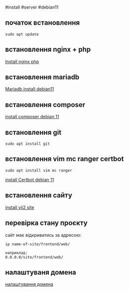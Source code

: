 #install #server #debian11

## початок встановлення
```
sudo apt update
```

## встановлення nginx + php
[Install nginx php](install_nginx_php_debian_11.md)

## встановлення mariadb
[Mariadb install debian11](install_mariadb_debian11.md)
## встановлення composer 
 
 [install composer debian 11](install_composer_debain_11.md)

## встановлення  git 
```
sudo apt install git 
```

## встановлення vim mc ranger certbot
```
sudo apt install vim mc ranger 
```

[install Certbot debian 11](install_certbot.md)


## встановлення сайту
[install yii2 site](install_site.md)

## перевірка стану проєкту

сайт має відкриватись за адресою: 

```
ip name-of-site/frontend/web/

наприклад: 
0.0.0.0/site/frontend/web/
```

## налаштуваня домена 

[налаштування домена](install_setup_domain_nginx.md)

